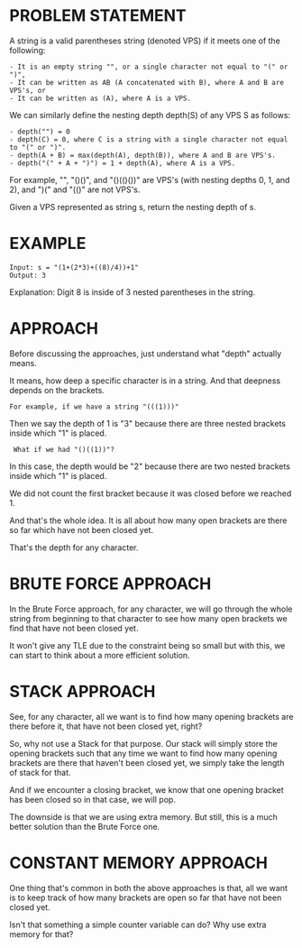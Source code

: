 # PROBLEM STATEMENT

A string is a valid parentheses string (denoted VPS) if it meets one of the following:

    - It is an empty string "", or a single character not equal to "(" or ")",
    - It can be written as AB (A concatenated with B), where A and B are VPS's, or
    - It can be written as (A), where A is a VPS.

We can similarly define the nesting depth depth(S) of any VPS S as follows:

    - depth("") = 0
    - depth(C) = 0, where C is a string with a single character not equal to "(" or ")".
    - depth(A + B) = max(depth(A), depth(B)), where A and B are VPS's.
    - depth("(" + A + ")") = 1 + depth(A), where A is a VPS.

For example, "", "()()", and "()(()())" are VPS's (with nesting depths 0, 1, and 2), and ")(" and "(()" are not VPS's.

Given a VPS represented as string s, return the nesting depth of s.

# EXAMPLE

    Input: s = "(1+(2*3)+((8)/4))+1"
    Output: 3

Explanation: Digit 8 is inside of 3 nested parentheses in the string.

# APPROACH

Before discussing the approaches, just understand what "depth" actually means.

It means, how deep a specific character is in a string. And that deepness depends on the brackets. 

	For example, if we have a string "(((1)))"

Then we say the depth of 1 is "3" because there are three nested brackets inside which "1" is placed.

	 What if we had "()((1))"?
	 
In this case, the depth would be "2" because there are two nested brackets inside which "1" is placed.

We did not count the first bracket because it was closed before we reached 1.

And that's the whole idea. It is all about how many open brackets are there so far which have not been closed yet. 

That's the depth for any character.

# BRUTE FORCE APPROACH

In the Brute Force approach, for any character, we will go through the whole string from beginning to that character to see how many open brackets we find that have not been closed yet.

It won't give any TLE due to the constraint being so small but with this, we can start to think about a more efficient solution.

# STACK APPROACH

See, for any character, all we want is to find how many opening brackets are there before it, that have not been closed yet, right?

So, why not use a Stack for that purpose. Our stack will simply store the opening brackets such that any time we want to find how many opening brackets are there that haven't been closed yet, we simply take the length of stack for that.

And if we encounter a closing bracket, we know that one opening bracket has been closed so in that case, we will pop.

The downside is that we are using extra memory. But still, this is a much better solution than the Brute Force one.

# CONSTANT MEMORY APPROACH

One thing that's common in both the above approaches is that, all we want is to keep track of how many brackets are open so far that have not been closed yet. 

Isn't that something a simple counter variable can do? Why use extra memory for that?

